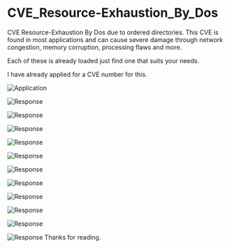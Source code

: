 # CVE_Resource-Exhaustion_By_Dos
CVE Resource-Exhaustion By Dos due to ordered directories.
This CVE is found in most applications and can cause severe damage through network congestion, memory corruption, processing flaws and more.

Each of these is already loaded just find one that suits your needs.

I have already applied for a CVE number for this.

![Application](https://raw.githubusercontent.com/DeadmanXXXII/CVE_Resource-Exhaustion_By_Dos/main/Screenshot_20250714-165801.png)

![Response](https://raw.githubusercontent.com/DeadmanXXXII/CVE_Resource-Exhaustion_By_Dos/main/Screenshot_20250714-170009.png)

![Response](https://raw.githubusercontent.com/DeadmanXXXII/CVE_Resource-Exhaustion_By_Dos/main/Screenshot_20250714-172156.png)

![Response](https://raw.githubusercontent.com/DeadmanXXXII/CVE_Resource-Exhaustion_By_Dos/main/Screenshot_20250714-172553.png)

![Response](https://raw.githubusercontent.com/DeadmanXXXII/CVE_Resource-Exhaustion_By_Dos/main/Screenshot_20250714-172537.png)

![Response](https://raw.githubusercontent.com/DeadmanXXXII/CVE_Resource-Exhaustion_By_Dos/main/Screenshot_20250714-172801.png)

![Response](https://raw.githubusercontent.com/DeadmanXXXII/CVE_Resource-Exhaustion_By_Dos/main/Screenshot_20250714-172744.png)

![Response](https://raw.githubusercontent.com/DeadmanXXXII/CVE_Resource-Exhaustion_By_Dos/main/Screenshot_20250714-172750.png)

![Response](https://raw.githubusercontent.com/DeadmanXXXII/CVE_Resource-Exhaustion_By_Dos/main/Screenshot_20250714-172958.png)

![Response](https://raw.githubusercontent.com/DeadmanXXXII/CVE_Resource-Exhaustion_By_Dos/main/Screenshot_20250714-173234.png)

![Response](https://raw.githubusercontent.com/DeadmanXXXII/CVE_Resource-Exhaustion_By_Dos/main/Screenshot_20250714-174205.png)

![Response](https://raw.githubusercontent.com/DeadmanXXXII/CVE_Resource-Exhaustion_By_Dos/main/Screenshot_20250714-174215.png)
Thanks for reading.




